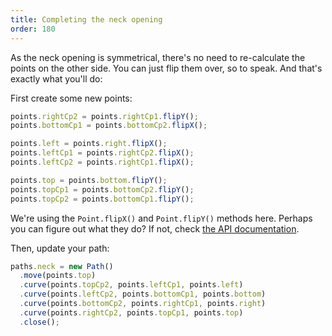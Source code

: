 ```yaml
---
title: Completing the neck opening
order: 180
---
```


As the neck opening is symmetrical, there's no need to re-calculate the points
on the other side. You can just flip them over, so to speak. And that's exactly what you'll do:

First create some new points:

```js
points.rightCp2 = points.rightCp1.flipY();
points.bottomCp1 = points.bottomCp2.flipX();

points.left = points.right.flipX();
points.leftCp1 = points.rightCp2.flipX();
points.leftCp2 = points.rightCp1.flipX();

points.top = points.bottom.flipY();
points.topCp1 = points.bottomCp2.flipY();
points.topCp2 = points.bottomCp1.flipY();
```

<Note>

We're using the `Point.flipX()` and `Point.flipY()` methods here.
Perhaps you can figure out what they do? If not, check [the API documentation](/api/point).

</Note>

Then, update your path:

```js
paths.neck = new Path()
  .move(points.top)
  .curve(points.topCp2, points.leftCp1, points.left)
  .curve(points.leftCp2, points.bottomCp1, points.bottom)
  .curve(points.bottomCp2, points.rightCp1, points.right)
  .curve(points.rightCp2, points.topCp1, points.top)
  .close();
```

<Example pattern="tutorial" part="step4" caption="And now you have a complete neck opening" />

